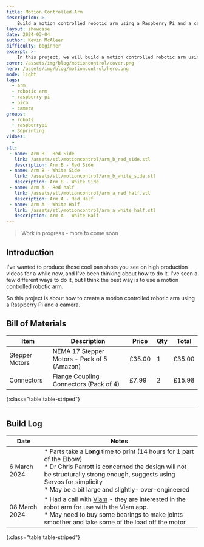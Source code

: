 ```yaml
---
title: Motion Controlled Arm
description: >-
    Build a motion controlled robotic arm using a Raspberry Pi and a camera.
layout: showcase
date: 2024-03-04
author: Kevin McAleer
difficulty: beginner
excerpt: >-
    In this project, we will build a motion controlled robotic arm using a Raspberry Pi and a camera
cover: /assets/img/blog/motioncontrol/cover.png
hero: /assets/img/blog/motioncontrol/hero.png
mode: light
tags:
  - arm
  - robotic arm
  - raspberry pi
  - pico
  - camera
groups:
  - robots
  - raspberrypi
  - 3dprinting
vidoes:
  - 
stl:
 - name: Arm B - Red Side
   link: /assets/stl/motioncontrol/arm_b_red_side.stl
   description: Arm B - Red Side
 - name: Arm B - White Side
   link: /assets/stl/motioncontrol/arm_b_white_side.stl
   description: Arm B - White Side
 - name: Arm A - Red half
   link: /assets/stl/motioncontrol/arm_a_red_half.stl
   description: Arm A - Red Half
 - name: Arm A - White Half
   link: /assets/stl/motioncontrol/arm_a_white_half.stl
   description: Arm A - White Half
---
```


> Work in progress - more to come soon

## Introduction

I've wanted to produce those cool pan shots you see on high production videos for a while now, and I've been thinking about how to do it. I've seen a few different ways to do it, but I think the best way is to use a motion controlled robotic arm.

So this project is about how to create a motion controlled robotic arm using a Raspberry Pi and a camera.

## Bill of Materials

| Item           | Description                                 | Price  | Qty | Total  |
| -------------- | ------------------------------------------- | ------ | --- | ------ |
| Stepper Motors | NEMA 17 Stepper Motors - Pack of 5 (Amazon) | £35.00 | 1   | £35.00 |
| Connectors     | Flange Coupling Connectors (Pack of 4)      | £7.99  | 2   | £15.98 |
{:class="table table-striped"}

---

## Build Log

Date | Notes
---- | -----
6 March 2024 | * Parts take a **Long** time to print (14 hours for 1 part of the Elbow) <br /> * Dr Chris Parrott is concerned the design will not be structurally strong enough, suggests using Servos for simplicity <br /> * May be a bit large and slightly- over-engineered
08  March 2024 | * Had a call with [Viam](https://www.viam.com) - they are interested in the robot arm for use with the Viam app.<br /> * May need to buy some bearings to make joints smoother and take some of the load off the motor
{:class="table table-striped"}

